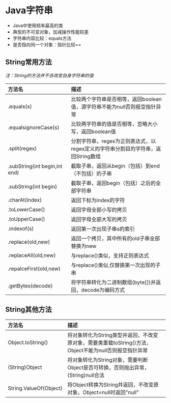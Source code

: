 
# Java字符串

- Java中使用频率最高的类
- 典型的不可变对象，加减操作性能较差
- 字符串内容比较：equals方法
- 是否指向同一个对象：指针比较==
  
## String常用方法

*注：String的方法并不会改变自身字符串的值*

| 方法名                        | 描述                                                                             |
| :---------------------------- | :------------------------------------------------------------------------------- |
| .equals(s)                    | 比较两个字符串是否相等，返回boolean值，源字符串不能为null否则报空指针异常        |
| .equalsignoreCase(s)          | 比较两字符串的值是否相等，忽略大小写，返回boolean值                              |
| .split(regex)                 | 分割字符串，regex为正则表达式，以regex定义的字符串分割目的字符串，返回String数组 |
| .subString(int begin,int end) | 截取子串，返回从begin（包括）到end（不包括）的子串                               |
| .subString(int begin)         | 截取子串，返回begin（包括）之后的全部字符串                                      |
| .charAt(index)                | 返回下标为index的字符                                                            |
| .toLowerCase()                | 返回字母全部小写的拷贝                                                           |
| .toUpperCase()                | 返回字母全部大写的拷贝                                                           |
| .indexof(s)                   | 返回第一次出现子串s的索引                                                        |
| .replace(old,new)             | 返回一个拷贝，其中所有的old子串全部替换为new                                     |
| .replaceAll(old,new)          | 与replace()类似，支持正则表达式                                                  |
| .repalceFirst(old,new)        | 与replace()类似,仅替换第一次出现的子串                                           |
| .getBytes(decode)             | 将字符串转化为二进制数组(byte[])并返回，decode为编码方式                         |

## String其他方法
| 方法名                 | 描述                                                                                                   |
| :--------------------- | :----------------------------------------------------------------------------------------------------- |
| Object.toString()      | 将对象转化为String类型并返回，不改变原对象，需要类重载toString()方法，Object不能为null否则报空指针异常 |
| (String)Object         | 将对象转化为String对象，需要判断Object是否可转换，否则抛出异常，(String)null合法                       |
| String.ValueOf(Object) | 将Object转换为String并返回，不改变原对象，Object=null时返回"null"                                      |
